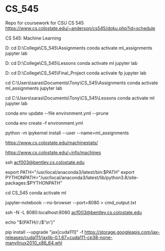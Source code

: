 # CS_545
Repo for coursework for CSU CS 545 https://www.cs.colostate.edu/~anderson/cs545/doku.php?id=schedule

CS 545: Machine Learning

D:
cd D:\College\CS_545\Assignments
conda activate ml_assignments
jupyter lab

D:
cd D:\College\CS_545\Lessons
conda activate ml
jupyter lab

D:
cd D:\College\CS_545\Final_Project
conda activate fp
jupyter lab

cd C:\Users\saras\Documents\Tony\CS_545\Assignments
conda activate ml_assignments
jupyter lab

cd C:\Users\saras\Documents\Tony\CS_545\Lessons
conda activate ml
jupyter lab

conda env update --file environment.yml --prune

conda env create -f environment.yml

python -m ipykernel install --user --name=ml_assignments



https://www.cs.colostate.edu/machinestats/

https://www.cs.colostate.edu/~info/machines

ssh acf003@bentley.cs.colostate.edu

export PATH="/usr/local/anaconda3/latest/bin:$PATH"
export PYTHONPATH="/usr/local/anaconda3/latest/lib/python3.8/site-packages:$PYTHONPATH"

cd CS_545
conda activate ml

jupyter-notebook --no-browser --port=8080 > cmd_output.txt

ssh -N -L 8080:localhost:8080 acf003@bentley.cs.colostate.edu


echo "${PATH//:/$'\n'}"

pip install --upgrade "jax[cuda111]" -f https://storage.googleapis.com/jax-releases/cuda111/jaxlib-0.1.67+cuda111-cp38-none-manylinux2010_x86_64.whl